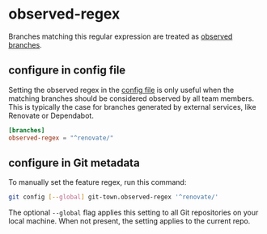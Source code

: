 # observed-regex

Branches matching this regular expression are treated as
[observed branches](../branch-types.md#observed-branches).

## configure in config file

Setting the observed regex in the [config file](../configuration-file.md) is
only useful when the matching branches should be considered observed by all team
members. This is typically the case for branches generated by external services,
like Renovate or Dependabot.

```toml
[branches]
observed-regex = "^renovate/"
```

## configure in Git metadata

To manually set the feature regex, run this command:

```bash
git config [--global] git-town.observed-regex '^renovate/'
```

The optional `--global` flag applies this setting to all Git repositories on
your local machine. When not present, the setting applies to the current repo.
